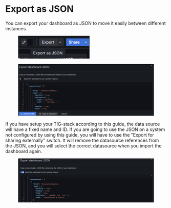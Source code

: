 # Export as JSON

You can export your dashboard as JSON to move it easily between different instances.&#x20;

<figure><img src="../../.gitbook/assets/image (159).png" alt=""><figcaption></figcaption></figure>

<figure><img src="../../.gitbook/assets/image (160).png" alt=""><figcaption></figcaption></figure>

If you have setup your TIG-stack according to this guide, the data source will have a fixed name and ID. If you are going to use the JSON on a system not configured by using this guide, you will have to use the "Export for sharing externally" switch. It will remove the datasource references from the JSON, and you will select the correct datasource when you import the dashboard again.

<figure><img src="../../.gitbook/assets/image (161).png" alt=""><figcaption></figcaption></figure>
